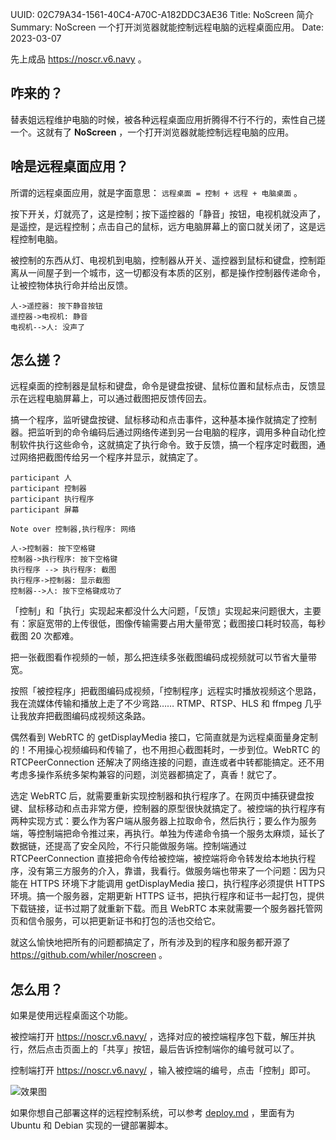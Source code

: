 UUID: 02C79A34-1561-40C4-A70C-A182DDC3AE36
Title: NoScreen 简介
Summary: NoScreen 一个打开浏览器就能控制远程电脑的远程桌面应用。
Date: 2023-03-07

先上成品 <https://noscr.v6.navy> 。

## 咋来的？ ##

替表姐远程维护电脑的时候，被各种远程桌面应用折腾得不行不行的，索性自己搓一个。这就有了 **NoScreen** ，一个打开浏览器就能控制远程电脑的应用。

## 啥是远程桌面应用？ ##

所谓的远程桌面应用，就是字面意思： `远程桌面 = 控制 + 远程 + 电脑桌面` 。

按下开关，灯就亮了，这是控制；按下遥控器的「静音」按钮，电视机就没声了，是遥控，是远程控制；点击自己的鼠标，远方电脑屏幕上的窗口就关闭了，这是远程控制电脑。

被控制的东西从灯、电视机到电脑，控制器从开关、遥控器到鼠标和键盘，控制距离从一间屋子到一个城市，这一切都没有本质的区别，都是操作控制器传递命令，让被控物体执行命并给出反馈。

```sequence
人->遥控器: 按下静音按钮
遥控器->电视机: 静音
电视机-->人: 没声了
```

## 怎么搓？ ##

远程桌面的控制器是鼠标和键盘，命令是键盘按键、鼠标位置和鼠标点击，反馈显示在远程电脑屏幕上，可以通过截图把反馈传回去。

搞一个程序，监听键盘按键、鼠标移动和点击事件，这种基本操作就搞定了控制器。把监听到的命令编码后通过网络传递到另一台电脑的程序，调用多种自动化控制软件执行这些命令，这就搞定了执行命令。致于反馈，搞一个程序定时截图，通过网络把截图传给另一个程序并显示，就搞定了。

```sequence
participant 人
participant 控制器
participant 执行程序
participant 屏幕

Note over 控制器,执行程序: 网络

人->控制器: 按下空格键
控制器->执行程序: 按下空格键
执行程序 --> 执行程序: 截图
执行程序->控制器: 显示截图
控制器-->人: 按下空格键成功了
```

「控制」和「执行」实现起来都没什么大问题，「反馈」实现起来问题很大，主要有：家庭宽带的上传很低，图像传输需要占用大量带宽；截图接口耗时较高，每秒截图 20 次都难。

把一张截图看作视频的一帧，那么把连续多张截图编码成视频就可以节省大量带宽。

按照「被控程序」把截图编码成视频，「控制程序」远程实时播放视频这个思路，我在流媒体传输和播放上走了不少弯路…… RTMP、RTSP、HLS 和 ffmpeg 几乎让我放弃把截图编码成视频这条路。

偶然看到 WebRTC 的 getDisplayMedia 接口，它简直就是为远程桌面量身定制的！不用操心视频编码和传输了，也不用担心截图耗时，一步到位。WebRTC 的 RTCPeerConnection 还解决了网络连接的问题，直连或者中转都能搞定。还不用考虑多操作系统多架构兼容的问题，浏览器都搞定了，真香！就它了。

选定 WebRTC 后，就需要重新实现控制器和执行程序了。在网页中捕获键盘按键、鼠标移动和点击非常方便，控制器的原型很快就搞定了。被控端的执行程序有两种实现方式：要么作为客户端从服务器上拉取命令，然后执行；要么作为服务端，等控制端把命令推过来，再执行。单独为传递命令搞一个服务太麻烦，延长了数据链，还提高了安全风险，不行只能做服务端。控制端通过 RTCPeerConnection 直接把命令传给被控端，被控端将命令转发给本地执行程序，没有第三方服务的介入，靠谱，我看行。做服务端也带来了一个问题：因为只能在 HTTPS 环境下才能调用 getDisplayMedia 接口，执行程序必须提供 HTTPS 环境。搞一个服务器，定期更新 HTTPS 证书，把执行程序和证书一起打包，提供下载链接，证书过期了就重新下载。而且 WebRTC 本来就需要一个服务器托管网页和信令服务，可以把更新证书和打包的活也交给它。

就这么愉快地把所有的问题都搞定了，所有涉及到的程序和服务都开源了 <https://github.com/whiler/noscreen> 。

## 怎么用？ ##

如果是使用远程桌面这个功能。

被控端打开 <https://noscr.v6.navy/> ，选择对应的被控端程序包下载，解压并执行，然后点击页面上的「共享」按钮，最后告诉控制端你的编号就可以了。

控制端打开 <https://noscr.v6.navy/> ，输入被控端的编号，点击「控制」即可。

![效果图](https://search.pstatic.net/common?src=https://i.imgur.com/tlR6bX2.png "效果图")

如果你想自己部署这样的远程控制系统，可以参考 [deploy.md](https://github.com/whiler/noscreen/blob/master/deploy.md) ，里面有为 Ubuntu 和 Debian 实现的一键部署脚本。
